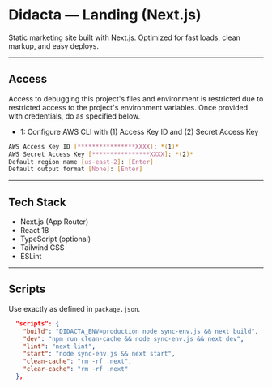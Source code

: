# Didacta — Landing (Next.js)

Static marketing site built with Next.js. Optimized for fast loads, clean markup, and easy deploys.

---

## Access

Access to debugging this project's files and environment is restricted due to restricted access to the project's environment variables. Once provided with credentials, do as specified below.

- 1: Configure AWS CLI with (1) Access Key ID and (2) Secret Access Key

```bash
AWS Access Key ID [****************XXXX]: *(1)*
AWS Secret Access Key [****************XXXX]: *(2)*
Default region name [us-east-2]: [Enter]
Default output format [None]: [Enter]

```

---

## Tech Stack

- Next.js (App Router)
- React 18
- TypeScript (optional)
- Tailwind CSS
- ESLint

---

## Scripts

Use exactly as defined in `package.json`.

```json
  "scripts": {
    "build": "DIDACTA_ENV=production node sync-env.js && next build",
    "dev": "npm run clean-cache && node sync-env.js && next dev",
    "lint": "next lint",
    "start": "node sync-env.js && next start",
    "clean-cache": "rm -rf .next",
    "clear-cache": "rm -rf .next"
  },
```
